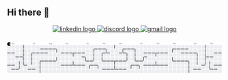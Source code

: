 ## Hi there 👋

<!--
**Carde4L/Carde4L** is a ✨ _special_ ✨ repository because its `README.md` (this file) appears on your GitHub profile.

Here are some ideas to get you started:

- 🔭 I’m currently working on ...
- 🌱 I’m currently learning ...
- 👯 I’m looking to collaborate on ...
- 🤔 I’m looking for help with ...
- 💬 Ask me about ...
- 📫 How to reach me: ...
- 😄 Pronouns: ...
- ⚡ Fun fact: ...
-->


<div align="center">
  <a href="ttps://www.linkedin.com/in/carde4l" target="_blank">
    <img src="https://raw.githubusercontent.com/maurodesouza/profile-readme-generator/master/src/assets/icons/social/linkedin/default.svg" width="52" height="40" alt="linkedin logo"  />
  </a>
  <a href="ttps://discord.com/users/694990182537101392" target="_blank">
    <img src="https://raw.githubusercontent.com/maurodesouza/profile-readme-generator/master/src/assets/icons/social/discord/default.svg" width="52" height="40" alt="discord logo"  />
  </a>
  <a href="mailto:lucas@cardeal.dev.br" target="_blank">
    <img src="https://raw.githubusercontent.com/maurodesouza/profile-readme-generator/master/src/assets/icons/social/gmail/default.svg" width="52" height="40" alt="gmail logo"  />
  </a>
</div>

###

<picture>
  <source media="(prefers-color-scheme: dark)" srcset="https://raw.githubusercontent.com/Carde4L/Carde4L/output/pacman-contribution-graph-dark.svg">
  <source media="(prefers-color-scheme: light)" srcset="https://raw.githubusercontent.com/Carde4L/Carde4L/output/pacman-contribution-graph.svg">
  <img alt="pacman contribution graph" src="https://raw.githubusercontent.com/Carde4L/Carde4L/output/pacman-contribution-graph.svg">
</picture>

###
